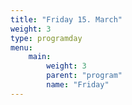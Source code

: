 ```yaml
---
title: "Friday 15. March"
weight: 3
type: programday
menu:
    main:
        weight: 3
        parent: "program"
        name: "Friday"
---
```

